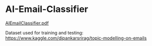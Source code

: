 # AI-Email-Classifier
[AIEmailClassifier.pdf](https://github.com/sumandutta8877/AI-Email-Classifier/files/6062424/AIEmailClassifier.pdf)

Dataset used for training and testing: https://www.kaggle.com/dipankarsrirag/topic-modelling-on-emails